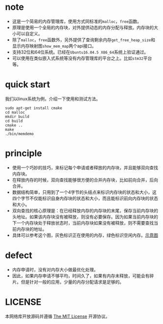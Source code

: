 # note
  - 这是一个简易的内存管理库，使用方式同标准的`malloc`，`free`函数。
  - 原理是使用一个全局的内存块，对外提供动态的内存分配与释放。内存块的大小可以自定义。
  - 除了`malloc`，`free`函数外，另外提供了查询剩余内存`get_free_heap_size`和显示内存映射图`show_mem_map`两个api接口。
  - 支持32位和64位系统。已经在`Ubuntu16.04.5 X86_64`系统上验证通过。
  - 可以使用在类似嵌入式系统等没有内存管理库的平台之上。比如`stm32`平台等。

# quick start
  我们以linux系统为例，介绍一下使用和测试方法。

	sudo apt-get install cmake
	cd malloc
	mkdir build 
	cd build
	cmake ..
	make
	./bin/memdemo

# principle 
 - 使用一个巧妙的技巧，来标记每个申请或者释放的内存块，并且能够双向查找内存块。
 - 在释放内存的时候，双向查找能够很方便的合并内存块，比如前向合并，后向合并。
 - 数据结构简单，只用到了一个4字节的头结点来标识内存块的状态和大小，这四个字节不仅能标识自身内存块的状态和大小，而且能标识前向内存块的状态和大小。
 - 双向查找的核心原理是：在已经释放内存的内存块的末尾，保存当前内存块的头地址。如果该内存块没有被释放，则没有必要保存。因为如果当前内存块的下一个内存块处于释放状态时，当前内存块如果没有被释放，则不需要查找当前内存块的地址。
 - 具体可以参考这个图，灰色标识正在使用的内存，绿色标识空闲内存。[示意图]()

# defect 
 - 内存申请时，没有对内存大小做最优化处理。
 - 因此，如果内存申请不够平均，时间久了，如果有内存未释放，可能会有碎片。但是针对一般的应用，少量的内存分配请求是足够的。
 
# LICENSE
  本网络库开放源码并遵循 [The MIT License](LICENSE) 开源协议。
